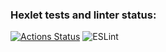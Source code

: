 ### Hexlet tests and linter status:
[![Actions Status](https://github.com/wastieee/frontend-project-44/actions/workflows/hexlet-check.yml/badge.svg)](https://github.com/wastieee/frontend-project-44/actions)
![ESLint](https://github.com/wastieee/frontend-project-44/workflows/ESLint/badge.svg)